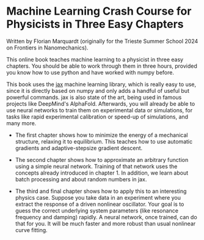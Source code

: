 # Machine Learning Crash Course for Physicists in Three Easy Chapters

Written by Florian Marquardt (originally for the Trieste Summer School 2024 on Frontiers in Nanomechanics).

This online book teaches machine learning to a physicist in three easy chapters. You should be able to work through them in three hours, provided you know how to use python and have worked with numpy before.

This book uses the [jax](https://jax.readthedocs.io) machine learning library, which is really easy to use, since it is directly based on numpy and only adds a handful of useful but powerful commands. jax is also state of the art, being used in famous projects like DeepMind's AlphaFold. Afterwards, you will already be able to use neural networks to train them on experimental data or simulations, for tasks like rapid experimental calibration or speed-up of simulations, and many more.

- The first chapter shows how to minimize the energy of a mechanical structure, relaxing it to equilibrium. This teaches how to use automatic gradients and adaptive-stepsize gradient descent.

- The second chapter shows how to approximate an arbitrary function using a simple neural network. Training of that network uses the concepts already introduced in chapter 1. In addition, we learn about batch processing and about random numbers in jax.

- The third and final chapter shows how to apply this to an interesting physics case. Suppose you take data in an experiment where you extract the response of a driven nonlinear oscillator. Your goal is to guess the correct underlying system parameters (like resonance frequency and damping) rapidly. A neural network, once trained, can do that for you. It will be much faster and more robust than usual nonlinear curve fitting.

